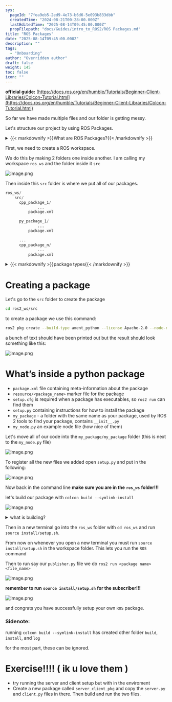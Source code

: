 ```yaml
---
sys:
  pageId: "7fea9eb5-2ed9-4e73-b6d6-5e093b833dbb"
  createdTime: "2024-08-21T00:28:00.000Z"
  lastEditedTime: "2025-08-14T09:45:00.000Z"
  propFilepath: "docs/Guides/intro_to_ROS2/ROS Packages.md"
title: "ROS Packages"
date: "2025-08-14T09:45:00.000Z"
description: ""
tags:
  - "Onboarding"
author: "Overridden author"
draft: false
weight: 145
toc: false
icon: ""
---
```


**official guide:** [https://docs.ros.org/en/humble/Tutorials/Beginner-Client-Libraries/Colcon-Tutorial.html](https://docs.ros.org/en/humble/Tutorials/Beginner-Client-Libraries/Colcon-Tutorial.html)

So far we have made multiple files and our folder is getting messy.

Let's structure our project by using ROS Packages.

<details>
  <summary>{{< markdownify >}}What are ROS Packages?{{< /markdownify >}}</summary>
  
ROS Packages are, as the name implies, packages of code that are highly sharable between ROS developers.

They consist of a folder, `package.xml` file, and source code

```python
      cpp_package_1/
		      ... imagine much code files here ..
          package.xml
```

</details>



First, we need to create a ROS workspace.

We do this by making 2 folders one inside another. I am calling my workspace `ros_ws` and the folder inside it `src`

![image.png](https://prod-files-secure.s3.us-west-2.amazonaws.com/d518164a-d88e-44d1-a4ee-3adb3bd8bce0/70706947-fd18-4537-a67b-e12946812d31/image.png?X-Amz-Algorithm=AWS4-HMAC-SHA256&X-Amz-Content-Sha256=UNSIGNED-PAYLOAD&X-Amz-Credential=ASIAZI2LB466YZD657PI%2F20251012%2Fus-west-2%2Fs3%2Faws4_request&X-Amz-Date=20251012T012751Z&X-Amz-Expires=3600&X-Amz-Security-Token=IQoJb3JpZ2luX2VjEHcaCXVzLXdlc3QtMiJHMEUCIGweZ4SFehMBfyTOHRW4Q4MzH87arP6dKq5ZAjweL%2FPJAiEAnjZPeW0osQyPN3l6Mo6FWlt4X9%2FwgrXjXan6NkZOHEEq%2FwMIIBAAGgw2Mzc0MjMxODM4MDUiDMVEHZrHt%2BqYGWMlzircA8g3kTC1L4gpDZW9lMcOcpqbeiAxBulW8BOUcD7Ruwu47rRGbnmj4GDuRy72xjscrcAT%2BgHPgEs7zfYKDkFrZAN2k4hHld8cjG6JKFQhNiXt%2FLFE7SC4mWUveHCaWu4S47S3HC9QOzhsuV4CP%2Bm%2FrfbhGXy3sF9wDIMLOFXP1qoJBeassAYmye%2Bw3kkqW%2BxpnTlOdwLQyw9uHrE2mLBgwMLZhYKpWNnYyWxcYNIpyONI6x7OZfO7r7amSNnwoaeKilx8gVi7pb5WzXzVFNM8V76MrG3P9sdAPNMBNuadegWt6NUFo2Lpd1Xlpd78JZO%2BlJnDyhrGMLdhSKxQgHL38KhpBPZTgZDZnyFGAjSVtpxsH%2Bi7Y9%2BFpEP3XuRt35CJpPpGWLw51jvnupsi2lh11JqQXCJ9bwXOMBVDvqBCensIa8emYJSIaRUpuOxVRa8Ri%2Fh5j5l4VujBiIEtO%2FdBdsLAeid%2FthyreeyJl45092LrGGjO408TL7DKp9ZhCZ3Ic76T0yBilotqXCrVWVo077sJWtN8PsX30GJZPDVt8NJGkNB56xMVzX4UUASTokXMyjkVP0bkgQiWdAE%2B2GtR0BliZTAkvbFqhcFbC3giYskN9L2nvfFzUL6CrXAyML25q8cGOqUB0Zfu%2FXlcFjYad1QB%2F1TI0%2FGCru26ScmOm%2FCbeBA6K2M11W7mIMXJ%2FOf4Vgu3asnUe8ultxH0mlqxmSd4lGPtoaBLyiS5sWI2okwInzwcNKrWmjA6UCbOmbIAR3NJGAEyofu8bvnCOWBQ%2BGxAz32dTZNiFzLaHFcG5D0%2FQeklfAmNQXvANzmhztdxC4fSMSCbi5zpNPOj%2F5VloMqDQs6kBT7FmL7V&X-Amz-Signature=0e4b8591f44ef1318acd257a04e0ff5d015c78201b2c312a30eeae31456065cd&X-Amz-SignedHeaders=host&x-amz-checksum-mode=ENABLED&x-id=GetObject)

Then inside this `src` folder is where we put all of our packages.

```python
ros_ws/
    src/
      cpp_package_1/
		      ...
          package.xml

      py_package_1/
		      ...
          package.xml

      ...
      cpp_package_n/
		      ...
          package.xml

```

<details>
  <summary>{{< markdownify >}}package types{{< /markdownify >}}</summary>
  
packages can be either `C++` or python.

the intern file structure is different for each but for this guide we will stick to creating python packages

</details>



# Creating a package

Let's go to the `src` folder to create the package

```bash
cd ros2_ws/src
```

to create a package we use this command:

```bash
ros2 pkg create --build-type ament_python --license Apache-2.0 --node-name my_node my_package
```

a bunch of text should have been printed out but the result should look something like this:

![image.png](https://prod-files-secure.s3.us-west-2.amazonaws.com/d518164a-d88e-44d1-a4ee-3adb3bd8bce0/e6cf1e3f-8512-4a3e-b131-079f800bf3e8/image.png?X-Amz-Algorithm=AWS4-HMAC-SHA256&X-Amz-Content-Sha256=UNSIGNED-PAYLOAD&X-Amz-Credential=ASIAZI2LB466YZD657PI%2F20251012%2Fus-west-2%2Fs3%2Faws4_request&X-Amz-Date=20251012T012751Z&X-Amz-Expires=3600&X-Amz-Security-Token=IQoJb3JpZ2luX2VjEHcaCXVzLXdlc3QtMiJHMEUCIGweZ4SFehMBfyTOHRW4Q4MzH87arP6dKq5ZAjweL%2FPJAiEAnjZPeW0osQyPN3l6Mo6FWlt4X9%2FwgrXjXan6NkZOHEEq%2FwMIIBAAGgw2Mzc0MjMxODM4MDUiDMVEHZrHt%2BqYGWMlzircA8g3kTC1L4gpDZW9lMcOcpqbeiAxBulW8BOUcD7Ruwu47rRGbnmj4GDuRy72xjscrcAT%2BgHPgEs7zfYKDkFrZAN2k4hHld8cjG6JKFQhNiXt%2FLFE7SC4mWUveHCaWu4S47S3HC9QOzhsuV4CP%2Bm%2FrfbhGXy3sF9wDIMLOFXP1qoJBeassAYmye%2Bw3kkqW%2BxpnTlOdwLQyw9uHrE2mLBgwMLZhYKpWNnYyWxcYNIpyONI6x7OZfO7r7amSNnwoaeKilx8gVi7pb5WzXzVFNM8V76MrG3P9sdAPNMBNuadegWt6NUFo2Lpd1Xlpd78JZO%2BlJnDyhrGMLdhSKxQgHL38KhpBPZTgZDZnyFGAjSVtpxsH%2Bi7Y9%2BFpEP3XuRt35CJpPpGWLw51jvnupsi2lh11JqQXCJ9bwXOMBVDvqBCensIa8emYJSIaRUpuOxVRa8Ri%2Fh5j5l4VujBiIEtO%2FdBdsLAeid%2FthyreeyJl45092LrGGjO408TL7DKp9ZhCZ3Ic76T0yBilotqXCrVWVo077sJWtN8PsX30GJZPDVt8NJGkNB56xMVzX4UUASTokXMyjkVP0bkgQiWdAE%2B2GtR0BliZTAkvbFqhcFbC3giYskN9L2nvfFzUL6CrXAyML25q8cGOqUB0Zfu%2FXlcFjYad1QB%2F1TI0%2FGCru26ScmOm%2FCbeBA6K2M11W7mIMXJ%2FOf4Vgu3asnUe8ultxH0mlqxmSd4lGPtoaBLyiS5sWI2okwInzwcNKrWmjA6UCbOmbIAR3NJGAEyofu8bvnCOWBQ%2BGxAz32dTZNiFzLaHFcG5D0%2FQeklfAmNQXvANzmhztdxC4fSMSCbi5zpNPOj%2F5VloMqDQs6kBT7FmL7V&X-Amz-Signature=c9226e5e199c2207224cbf985c164648dd2340cf9ac01f5342c9422c3cea18a9&X-Amz-SignedHeaders=host&x-amz-checksum-mode=ENABLED&x-id=GetObject)

# What’s inside a python package

- `package.xml` file containing meta-information about the package
- `resource/<package_name>` marker file for the package
- `setup.cfg` is required when a package has executables, so `ros2 run` can find them
- `setup.py` containing instructions for how to install the package
- `my_package` - a folder with the same name as your package, used by ROS 2 tools to find your package, contains `__init__.py`
- `my_node.py` an example node file (how nice of them)

Let's move all of our code into the `my_package/my_package` folder (this is next to the `my_node.py` file)

![image.png](https://prod-files-secure.s3.us-west-2.amazonaws.com/d518164a-d88e-44d1-a4ee-3adb3bd8bce0/9ce58f11-0da9-4d3e-b86d-506a9685d378/image.png?X-Amz-Algorithm=AWS4-HMAC-SHA256&X-Amz-Content-Sha256=UNSIGNED-PAYLOAD&X-Amz-Credential=ASIAZI2LB466YZD657PI%2F20251012%2Fus-west-2%2Fs3%2Faws4_request&X-Amz-Date=20251012T012751Z&X-Amz-Expires=3600&X-Amz-Security-Token=IQoJb3JpZ2luX2VjEHcaCXVzLXdlc3QtMiJHMEUCIGweZ4SFehMBfyTOHRW4Q4MzH87arP6dKq5ZAjweL%2FPJAiEAnjZPeW0osQyPN3l6Mo6FWlt4X9%2FwgrXjXan6NkZOHEEq%2FwMIIBAAGgw2Mzc0MjMxODM4MDUiDMVEHZrHt%2BqYGWMlzircA8g3kTC1L4gpDZW9lMcOcpqbeiAxBulW8BOUcD7Ruwu47rRGbnmj4GDuRy72xjscrcAT%2BgHPgEs7zfYKDkFrZAN2k4hHld8cjG6JKFQhNiXt%2FLFE7SC4mWUveHCaWu4S47S3HC9QOzhsuV4CP%2Bm%2FrfbhGXy3sF9wDIMLOFXP1qoJBeassAYmye%2Bw3kkqW%2BxpnTlOdwLQyw9uHrE2mLBgwMLZhYKpWNnYyWxcYNIpyONI6x7OZfO7r7amSNnwoaeKilx8gVi7pb5WzXzVFNM8V76MrG3P9sdAPNMBNuadegWt6NUFo2Lpd1Xlpd78JZO%2BlJnDyhrGMLdhSKxQgHL38KhpBPZTgZDZnyFGAjSVtpxsH%2Bi7Y9%2BFpEP3XuRt35CJpPpGWLw51jvnupsi2lh11JqQXCJ9bwXOMBVDvqBCensIa8emYJSIaRUpuOxVRa8Ri%2Fh5j5l4VujBiIEtO%2FdBdsLAeid%2FthyreeyJl45092LrGGjO408TL7DKp9ZhCZ3Ic76T0yBilotqXCrVWVo077sJWtN8PsX30GJZPDVt8NJGkNB56xMVzX4UUASTokXMyjkVP0bkgQiWdAE%2B2GtR0BliZTAkvbFqhcFbC3giYskN9L2nvfFzUL6CrXAyML25q8cGOqUB0Zfu%2FXlcFjYad1QB%2F1TI0%2FGCru26ScmOm%2FCbeBA6K2M11W7mIMXJ%2FOf4Vgu3asnUe8ultxH0mlqxmSd4lGPtoaBLyiS5sWI2okwInzwcNKrWmjA6UCbOmbIAR3NJGAEyofu8bvnCOWBQ%2BGxAz32dTZNiFzLaHFcG5D0%2FQeklfAmNQXvANzmhztdxC4fSMSCbi5zpNPOj%2F5VloMqDQs6kBT7FmL7V&X-Amz-Signature=539ce33c8085dd2af41814e05e7b187f0d7f4c6779c9dd92a15995bd80fd909b&X-Amz-SignedHeaders=host&x-amz-checksum-mode=ENABLED&x-id=GetObject)

To register all the new files we added open `setup.py` and put in the following:

![image.png](https://prod-files-secure.s3.us-west-2.amazonaws.com/d518164a-d88e-44d1-a4ee-3adb3bd8bce0/1cd7c262-4cae-4496-9d75-c178537d24a2/image.png?X-Amz-Algorithm=AWS4-HMAC-SHA256&X-Amz-Content-Sha256=UNSIGNED-PAYLOAD&X-Amz-Credential=ASIAZI2LB466YZD657PI%2F20251012%2Fus-west-2%2Fs3%2Faws4_request&X-Amz-Date=20251012T012751Z&X-Amz-Expires=3600&X-Amz-Security-Token=IQoJb3JpZ2luX2VjEHcaCXVzLXdlc3QtMiJHMEUCIGweZ4SFehMBfyTOHRW4Q4MzH87arP6dKq5ZAjweL%2FPJAiEAnjZPeW0osQyPN3l6Mo6FWlt4X9%2FwgrXjXan6NkZOHEEq%2FwMIIBAAGgw2Mzc0MjMxODM4MDUiDMVEHZrHt%2BqYGWMlzircA8g3kTC1L4gpDZW9lMcOcpqbeiAxBulW8BOUcD7Ruwu47rRGbnmj4GDuRy72xjscrcAT%2BgHPgEs7zfYKDkFrZAN2k4hHld8cjG6JKFQhNiXt%2FLFE7SC4mWUveHCaWu4S47S3HC9QOzhsuV4CP%2Bm%2FrfbhGXy3sF9wDIMLOFXP1qoJBeassAYmye%2Bw3kkqW%2BxpnTlOdwLQyw9uHrE2mLBgwMLZhYKpWNnYyWxcYNIpyONI6x7OZfO7r7amSNnwoaeKilx8gVi7pb5WzXzVFNM8V76MrG3P9sdAPNMBNuadegWt6NUFo2Lpd1Xlpd78JZO%2BlJnDyhrGMLdhSKxQgHL38KhpBPZTgZDZnyFGAjSVtpxsH%2Bi7Y9%2BFpEP3XuRt35CJpPpGWLw51jvnupsi2lh11JqQXCJ9bwXOMBVDvqBCensIa8emYJSIaRUpuOxVRa8Ri%2Fh5j5l4VujBiIEtO%2FdBdsLAeid%2FthyreeyJl45092LrGGjO408TL7DKp9ZhCZ3Ic76T0yBilotqXCrVWVo077sJWtN8PsX30GJZPDVt8NJGkNB56xMVzX4UUASTokXMyjkVP0bkgQiWdAE%2B2GtR0BliZTAkvbFqhcFbC3giYskN9L2nvfFzUL6CrXAyML25q8cGOqUB0Zfu%2FXlcFjYad1QB%2F1TI0%2FGCru26ScmOm%2FCbeBA6K2M11W7mIMXJ%2FOf4Vgu3asnUe8ultxH0mlqxmSd4lGPtoaBLyiS5sWI2okwInzwcNKrWmjA6UCbOmbIAR3NJGAEyofu8bvnCOWBQ%2BGxAz32dTZNiFzLaHFcG5D0%2FQeklfAmNQXvANzmhztdxC4fSMSCbi5zpNPOj%2F5VloMqDQs6kBT7FmL7V&X-Amz-Signature=502ba1305b853dbd1a9a198da54e24c5482339f4cfe1ebbb1e073617bfa5fe78&X-Amz-SignedHeaders=host&x-amz-checksum-mode=ENABLED&x-id=GetObject)

Now back in the command line **make sure you are in the** **`ros_ws`** **folder!!!**

let's build our package with `colcon build --symlink-install`

![image.png](https://prod-files-secure.s3.us-west-2.amazonaws.com/d518164a-d88e-44d1-a4ee-3adb3bd8bce0/2f2a0d27-b173-48fd-b189-5f5c0ce65619/image.png?X-Amz-Algorithm=AWS4-HMAC-SHA256&X-Amz-Content-Sha256=UNSIGNED-PAYLOAD&X-Amz-Credential=ASIAZI2LB466YZD657PI%2F20251012%2Fus-west-2%2Fs3%2Faws4_request&X-Amz-Date=20251012T012751Z&X-Amz-Expires=3600&X-Amz-Security-Token=IQoJb3JpZ2luX2VjEHcaCXVzLXdlc3QtMiJHMEUCIGweZ4SFehMBfyTOHRW4Q4MzH87arP6dKq5ZAjweL%2FPJAiEAnjZPeW0osQyPN3l6Mo6FWlt4X9%2FwgrXjXan6NkZOHEEq%2FwMIIBAAGgw2Mzc0MjMxODM4MDUiDMVEHZrHt%2BqYGWMlzircA8g3kTC1L4gpDZW9lMcOcpqbeiAxBulW8BOUcD7Ruwu47rRGbnmj4GDuRy72xjscrcAT%2BgHPgEs7zfYKDkFrZAN2k4hHld8cjG6JKFQhNiXt%2FLFE7SC4mWUveHCaWu4S47S3HC9QOzhsuV4CP%2Bm%2FrfbhGXy3sF9wDIMLOFXP1qoJBeassAYmye%2Bw3kkqW%2BxpnTlOdwLQyw9uHrE2mLBgwMLZhYKpWNnYyWxcYNIpyONI6x7OZfO7r7amSNnwoaeKilx8gVi7pb5WzXzVFNM8V76MrG3P9sdAPNMBNuadegWt6NUFo2Lpd1Xlpd78JZO%2BlJnDyhrGMLdhSKxQgHL38KhpBPZTgZDZnyFGAjSVtpxsH%2Bi7Y9%2BFpEP3XuRt35CJpPpGWLw51jvnupsi2lh11JqQXCJ9bwXOMBVDvqBCensIa8emYJSIaRUpuOxVRa8Ri%2Fh5j5l4VujBiIEtO%2FdBdsLAeid%2FthyreeyJl45092LrGGjO408TL7DKp9ZhCZ3Ic76T0yBilotqXCrVWVo077sJWtN8PsX30GJZPDVt8NJGkNB56xMVzX4UUASTokXMyjkVP0bkgQiWdAE%2B2GtR0BliZTAkvbFqhcFbC3giYskN9L2nvfFzUL6CrXAyML25q8cGOqUB0Zfu%2FXlcFjYad1QB%2F1TI0%2FGCru26ScmOm%2FCbeBA6K2M11W7mIMXJ%2FOf4Vgu3asnUe8ultxH0mlqxmSd4lGPtoaBLyiS5sWI2okwInzwcNKrWmjA6UCbOmbIAR3NJGAEyofu8bvnCOWBQ%2BGxAz32dTZNiFzLaHFcG5D0%2FQeklfAmNQXvANzmhztdxC4fSMSCbi5zpNPOj%2F5VloMqDQs6kBT7FmL7V&X-Amz-Signature=280ffdfd0af598a7444ea9b3c570d8cfd17ba99702b3b281fd226396f695765f&X-Amz-SignedHeaders=host&x-amz-checksum-mode=ENABLED&x-id=GetObject)

<details>

<summary>what is building?</summary>

if you are a CS major at Rose-Hulman you will learn the answer to this in CSSE132

but TLDR; is it combines all the code files into one program that can be run easily 

</details>

Then in a new terminal go into the `ros_ws` folder with `cd ros_ws` and run `source install/setup.sh`. 

From now on whenever you open a new terminal you must run `source install/setup.sh` in the workspace folder. This lets you run the `ROS` command

Then to run say our `publisher.py` file we do `ros2 run <package name> <file_name>`

![image.png](https://prod-files-secure.s3.us-west-2.amazonaws.com/d518164a-d88e-44d1-a4ee-3adb3bd8bce0/4f4b1219-3a44-4632-aa0a-ce3471699f59/image.png?X-Amz-Algorithm=AWS4-HMAC-SHA256&X-Amz-Content-Sha256=UNSIGNED-PAYLOAD&X-Amz-Credential=ASIAZI2LB466YZD657PI%2F20251012%2Fus-west-2%2Fs3%2Faws4_request&X-Amz-Date=20251012T012751Z&X-Amz-Expires=3600&X-Amz-Security-Token=IQoJb3JpZ2luX2VjEHcaCXVzLXdlc3QtMiJHMEUCIGweZ4SFehMBfyTOHRW4Q4MzH87arP6dKq5ZAjweL%2FPJAiEAnjZPeW0osQyPN3l6Mo6FWlt4X9%2FwgrXjXan6NkZOHEEq%2FwMIIBAAGgw2Mzc0MjMxODM4MDUiDMVEHZrHt%2BqYGWMlzircA8g3kTC1L4gpDZW9lMcOcpqbeiAxBulW8BOUcD7Ruwu47rRGbnmj4GDuRy72xjscrcAT%2BgHPgEs7zfYKDkFrZAN2k4hHld8cjG6JKFQhNiXt%2FLFE7SC4mWUveHCaWu4S47S3HC9QOzhsuV4CP%2Bm%2FrfbhGXy3sF9wDIMLOFXP1qoJBeassAYmye%2Bw3kkqW%2BxpnTlOdwLQyw9uHrE2mLBgwMLZhYKpWNnYyWxcYNIpyONI6x7OZfO7r7amSNnwoaeKilx8gVi7pb5WzXzVFNM8V76MrG3P9sdAPNMBNuadegWt6NUFo2Lpd1Xlpd78JZO%2BlJnDyhrGMLdhSKxQgHL38KhpBPZTgZDZnyFGAjSVtpxsH%2Bi7Y9%2BFpEP3XuRt35CJpPpGWLw51jvnupsi2lh11JqQXCJ9bwXOMBVDvqBCensIa8emYJSIaRUpuOxVRa8Ri%2Fh5j5l4VujBiIEtO%2FdBdsLAeid%2FthyreeyJl45092LrGGjO408TL7DKp9ZhCZ3Ic76T0yBilotqXCrVWVo077sJWtN8PsX30GJZPDVt8NJGkNB56xMVzX4UUASTokXMyjkVP0bkgQiWdAE%2B2GtR0BliZTAkvbFqhcFbC3giYskN9L2nvfFzUL6CrXAyML25q8cGOqUB0Zfu%2FXlcFjYad1QB%2F1TI0%2FGCru26ScmOm%2FCbeBA6K2M11W7mIMXJ%2FOf4Vgu3asnUe8ultxH0mlqxmSd4lGPtoaBLyiS5sWI2okwInzwcNKrWmjA6UCbOmbIAR3NJGAEyofu8bvnCOWBQ%2BGxAz32dTZNiFzLaHFcG5D0%2FQeklfAmNQXvANzmhztdxC4fSMSCbi5zpNPOj%2F5VloMqDQs6kBT7FmL7V&X-Amz-Signature=4926ed3867c831f391890c202835b4b984ee9c342aa46100f7622683f908cc79&X-Amz-SignedHeaders=host&x-amz-checksum-mode=ENABLED&x-id=GetObject)

**remember to run** **`source install/setup.sh`** **for the subscriber!!!**

![image.png](https://prod-files-secure.s3.us-west-2.amazonaws.com/d518164a-d88e-44d1-a4ee-3adb3bd8bce0/02121119-dad4-49ec-8356-c956108b4243/image.png?X-Amz-Algorithm=AWS4-HMAC-SHA256&X-Amz-Content-Sha256=UNSIGNED-PAYLOAD&X-Amz-Credential=ASIAZI2LB466YZD657PI%2F20251012%2Fus-west-2%2Fs3%2Faws4_request&X-Amz-Date=20251012T012751Z&X-Amz-Expires=3600&X-Amz-Security-Token=IQoJb3JpZ2luX2VjEHcaCXVzLXdlc3QtMiJHMEUCIGweZ4SFehMBfyTOHRW4Q4MzH87arP6dKq5ZAjweL%2FPJAiEAnjZPeW0osQyPN3l6Mo6FWlt4X9%2FwgrXjXan6NkZOHEEq%2FwMIIBAAGgw2Mzc0MjMxODM4MDUiDMVEHZrHt%2BqYGWMlzircA8g3kTC1L4gpDZW9lMcOcpqbeiAxBulW8BOUcD7Ruwu47rRGbnmj4GDuRy72xjscrcAT%2BgHPgEs7zfYKDkFrZAN2k4hHld8cjG6JKFQhNiXt%2FLFE7SC4mWUveHCaWu4S47S3HC9QOzhsuV4CP%2Bm%2FrfbhGXy3sF9wDIMLOFXP1qoJBeassAYmye%2Bw3kkqW%2BxpnTlOdwLQyw9uHrE2mLBgwMLZhYKpWNnYyWxcYNIpyONI6x7OZfO7r7amSNnwoaeKilx8gVi7pb5WzXzVFNM8V76MrG3P9sdAPNMBNuadegWt6NUFo2Lpd1Xlpd78JZO%2BlJnDyhrGMLdhSKxQgHL38KhpBPZTgZDZnyFGAjSVtpxsH%2Bi7Y9%2BFpEP3XuRt35CJpPpGWLw51jvnupsi2lh11JqQXCJ9bwXOMBVDvqBCensIa8emYJSIaRUpuOxVRa8Ri%2Fh5j5l4VujBiIEtO%2FdBdsLAeid%2FthyreeyJl45092LrGGjO408TL7DKp9ZhCZ3Ic76T0yBilotqXCrVWVo077sJWtN8PsX30GJZPDVt8NJGkNB56xMVzX4UUASTokXMyjkVP0bkgQiWdAE%2B2GtR0BliZTAkvbFqhcFbC3giYskN9L2nvfFzUL6CrXAyML25q8cGOqUB0Zfu%2FXlcFjYad1QB%2F1TI0%2FGCru26ScmOm%2FCbeBA6K2M11W7mIMXJ%2FOf4Vgu3asnUe8ultxH0mlqxmSd4lGPtoaBLyiS5sWI2okwInzwcNKrWmjA6UCbOmbIAR3NJGAEyofu8bvnCOWBQ%2BGxAz32dTZNiFzLaHFcG5D0%2FQeklfAmNQXvANzmhztdxC4fSMSCbi5zpNPOj%2F5VloMqDQs6kBT7FmL7V&X-Amz-Signature=5aad2c299cd19703311a547ffae7169b54482abd17efc87fa86399ecdcdde2f9&X-Amz-SignedHeaders=host&x-amz-checksum-mode=ENABLED&x-id=GetObject)

and congrats you have successfully setup your own `ROS` package.

### Sidenote:

running `colcon build --symlink-install` has created other folder `build`, `install`, and `log`

for the most part, these can be ignored.

# Exercise!!!! ( ik u love them )

- try running the server and client setup but with in the enviroment
- Create a new package called `server_client_pkg` and copy the `server.py` and `client.py` files in there. Then build and run the two files.
